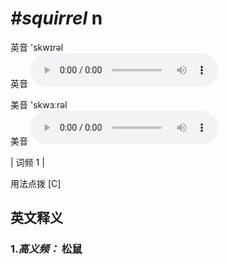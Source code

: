 # ***\#squirrel*** n
英音 'skwɪrəl  
英音
<audio src="./media/squirrel-B.aac" controls="controls"></audio>

美音 'skwɜːrəl  
美音
<audio src="./media/squirrel.aac" controls="controls"></audio>



| 词频 1 |  

用法点拨  [C]

英文释义
---
### 1.*高义频：* **松鼠**  



